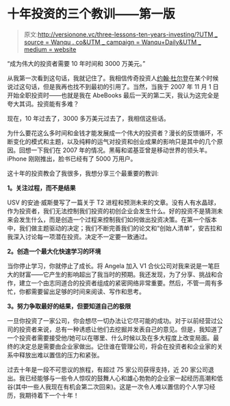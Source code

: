 # 十年投资的三个教训——第一版

> 原文:[http://versionone.vc/three-lessons-ten-years-investing/?UTM _ source = Wanqu . co&UTM _ campaign = Wanqu+Daily&UTM _ medium = website](http://versionone.vc/three-lessons-ten-years-investing/?utm_source=wanqu.co&utm_campaign=Wanqu+Daily&utm_medium=website)

“成为伟大的投资者需要 10 年时间和 3000 万美元。”

从我第一次看到这句话，我就记住了。我相信传奇投资人[约翰·杜尔登](http://twitter.com/johndoerr "John Doerr")在某个时候说过这句话，但是我再也找不到最初的引用了。当然，当我于 2007 年 11 月 1 日开始全职投资时——也就是我在 AbeBooks 最后一天的第二天，我认为这完全是夸大其词。投资能有多难？

现在，10 年过去了，3000 多万美元过去了，我相信这些话。

为什么要花这么多时间和金钱才能发展成一个伟大的投资者？漫长的反馈循环，不断变化的模式和主题，以及纯粹的运气对投资和创业成果的影响只是其中的几个原因。回想一下我们在 2007 年的情况。黑莓和诺基亚曾是移动世界的领头羊。iPhone 刚刚推出，脸书已经有了 5000 万用户。

这十年的投资教会了我很多，我想分享三个最重要的教训:

**1。关注过程，而不是结果**

USV 的安迪·威斯曼写了一篇关于 T2 进程和预测未来的文章。没有人有水晶球，作为投资者，我们无法控制我们投资的初创企业会发生什么。好的投资不是猜测未来会发生什么，而是创造一个过程来控制我们如何做出投资决策。在第一个版本中，我们做主题驱动的决定；我们不断完善我们的论文和“创始人清单”，安吉拉和我深入讨论每一项潜在投资。决定不一定要一致通过。

**2。创造一个最大化快速学习的环境**

当你停止学习，你就停止了成长。将 Angela 加入 V1 合伙公司对我来说是一笔巨大的财富——它产生的影响超出了我当时的预期。我还发现，为了分享、挑战和合作，建立一个由志同道合的投资者组成的紧密网络非常重要。然后，不管一周有多忙，你都需要留出足够的时间来阅读、写作和思考。

**3。努力争取最好的结果，但要知道自己的极限**

一旦你投资了一家公司，你会想尽一切办法让它尽可能的成功。对于以前经营过公司的投资者来说，总有一种诱惑让他们去挖掘并发表自己的意见。但是，我知道了一个投资者需要接受他/她可以在哪里、什么时候以及在多大程度上改变局面。最终的决定总是需要由企业家做出。记住谁在管理公司，将会在投资者和企业家的关系中释放出难以置信的压力和紧张。

过去十年是一段不可思议的旅程，有超过 75 家公司获得支持，近 20 家公司退出。我已经能够与一些令人惊叹的鼓舞人心和雄心勃勃的企业家一起经历高潮和低谷(其中一些人我现在有机会第二次回来)。这是一次令人难以置信的个人学习经历，我期待着下一个十年！